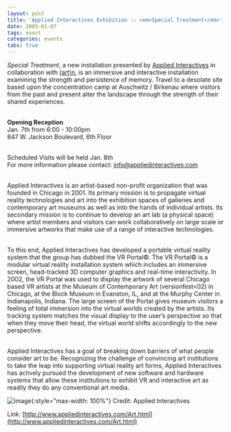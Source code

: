 ```yaml
---
layout: post
title: 'Applied Interactives Exhibition :: <em>Special Treatment</em>'
date: 2005-01-07
tags: event
categories: events
tabs: true
---
```


<em>Special Treatment</em>, a new installation presented by <a href="http://www.appliedinteractives.com/">Applied Interactives</a> in collaboration with <a href="http://www.artn.com/">(art)n</a>, is an immersive and interactive installation examining the strength and persistence of memory. Travel to a desolate site based upon the concentration camp at Auschwitz / Birkenau where visitors from the past and present alter the landscape through the strength of their shared experiences.<br><br>

<strong>Opening Reception</strong><br>
Jan. 7th from 6:00 - 10:00pm<br>
847 W. Jackson Boulevard, 6th Floor<br><br>

Scheduled Visits will be held Jan. 8th<br>
For more information please contact: info@appliedinteractives.com<br><br>

Applied Interactives is an artist-based non-profit organization that was founded in Chicago in 2001. Its primary mission is to propagate virtual reality technologies and art into the exhibition spaces of galleries and contemporary art museums as well as into the hands of individual artists. Its secondary mission is to continue to develop an art lab (a physical space) where artist members and visitors can work collaboratively on large scale or immersive artworks that make use of a range of interactive technologies.<br><br>

To this end, Applied Interactives has developed a portable virtual reality system that the group has dubbed the VR Portal&copy;. The VR Portal&copy; is a modular virtual reality installation system which includes an immersive screen, head-tracked 3D computer graphics and real-time interactivity. In 2002, the VR Portal was used to display the artwork of several Chicago based VR artists at the Museum of Contemporary Art (versionfest&lt;02) in Chicago, at the Block Museum in Evanston, IL, and at the Murphy Center in Indianapolis, Indiana. The large screen of the Portal gives museum visitors a feeling of total immersion into the virtual worlds created by the artists. Its tracking system matches the visual display to the user&rsquo;s perspective so that when they move their head, the virtual world shifts accordingly to the new perspective.<br><br>

Applied Interactives has a goal of breaking down barriers of what people consider art to be. Recognizing the challenge of convincing art institutions to take the leap into supporting virtual reality art forms, Applied Interactives has actively pursued the development of new software and hardware systems that allow these institutions to exhibit VR and interactive art as readily they do any conventional art media.

![image](https://www.evl.uic.edu/output/originals/specialtreatment_ft.jpg-srcw.jpg){:style="max-width: 100%"}
Credit: Applied Interactives


Link: [http://www.appliedinteractives.com/Art.html](http://www.appliedinteractives.com/Art.html)
